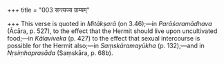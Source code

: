 +++
title = "003 सन्त्यज्य ग्राम्यम्"

+++
This verse is quoted in *Mitākṣarā* (on 3.46);—in *Parāśaramādhava*
(Ācāra, p. 527), to the effect that the Hermit should live upon
uncultivated food;—in *Kālaviveka* (p. 427) to the effect that sexual
intercourse is possible for the Hermit also;—in *Saṃskāramayūkha* (p.
132);—and in *Nṛsiṃhaprasāda* (Saṃskāra, p. 68b).


